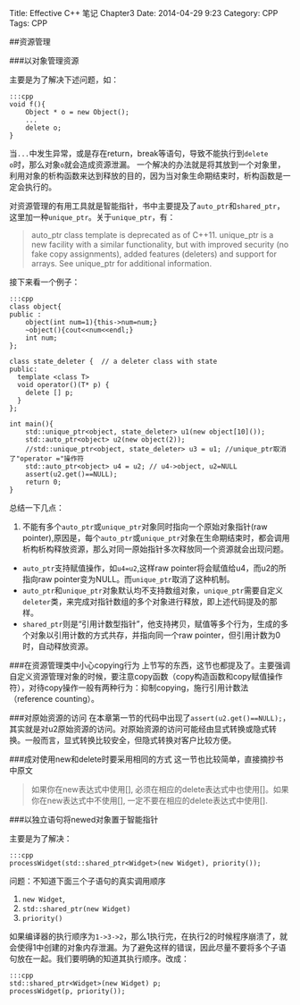 Title: Effective C++ 笔记 Chapter3
Date: 2014-04-29 9:23
Category: CPP
Tags: CPP

##资源管理

###以对象管理资源

主要是为了解决下述问题，如：

    :::cpp
    void f(){
        Object * o = new Object();
        ...
        delete o;
    }

当<code>...</code>中发生异常，或是存在return，break等语句，导致不能执行到<code>delete o</code>时，那么对象<code>o</code>就会造成资源泄漏。 一个解决的办法就是将其放到一个对象里，利用对象的析构函数来达到释放的目的，因为当对象生命期结束时，析构函数是一定会执行的。 

对资源管理的有用工具就是智能指针，书中主要提及了<code>auto_ptr</code>和<code>shared_ptr</code>，这里加一种<code>unique_ptr</code>。关于<code>unique_ptr</code>，有：

>  auto_ptr class template is deprecated as of C++11. unique_ptr is a new facility with a similar functionality, but with improved security (no fake copy assignments), added features (deleters) and support for arrays. See unique_ptr for additional information.

接下来看一个例子：

    :::cpp
    class object{
    public :
        object(int num=1){this->num=num;}
        ~object(){cout<<num<<endl;}
        int num;
    };

    class state_deleter {  // a deleter class with state
    public:
      template <class T>
      void operator()(T* p) {
        delete [] p;
      }
    };

    int main(){
        std::unique_ptr<object, state_deleter> u1(new object[10]());
        std::auto_ptr<object> u2(new object(2));
        //std::unique_ptr<object, state_deleter> u3 = u1; //unique_ptr取消了"operator ="操作符
        std::auto_ptr<object> u4 = u2; // u4->object, u2=NULL
        assert(u2.get()==NULL);
        return 0;
    }

总结一下几点：

1. 不能有多个<code>auto_ptr</code>或<code>unique_ptr</code>对象同时指向一个原始对象指针(raw pointer),原因是，每个<code>auto_ptr</code>或<code>unique_ptr</code>对象在生命期结束时，都会调用析构析构释放资源，那么对同一原始指针多次释放同一个资源就会出现问题。
* <code>auto_ptr</code>支持赋值操作，如<code>u4=u2</code>,这样raw pointer将会赋值给u4，而u2的所指向raw pointer变为NULL。而<code>unique_ptr</code>取消了这种机制。
* <code>auto_ptr</code>和<code>unique_ptr</code>对象默认均不支持数组对象，<code>unique_ptr</code>需要自定义<code>deleter</code>类，来完成对指针数组的多个对象进行释放，即上述代码提及的那样。
* <code>shared_ptr</code>则是“引用计数型指针”，他支持拷贝，赋值等多个行为，生成的多个对象以引用计数的方式共存，并指向同一个raw pointer，但引用计数为0时，自动释放资源。


###在资源管理类中小心copying行为
上节写的东西，这节也都提及了。主要强调自定义资源管理对象的时候，要注意copy函数（copy构造函数和copy赋值操作符），对待copy操作一般有两种行为：抑制copying，施行引用计数法（reference counting）。

###对原始资源的访问
在本章第一节的代码中出现了<code>assert(u2.get()==NULL);</code>，其实就是对u2原始资源的访问。对原始资源的访问可能经由显式转换或隐式转换。一般而言，显式转换比较安全，但隐式转换对客户比较方便。

###成对使用new和delete时要采用相同的方式
这一节也比较简单，直接摘抄书中原文

> 如果你在new表达式中使用[], 必须在相应的delete表达式中也使用[]。如果你在new表达式中不使用[], 一定不要在相应的delete表达式中使用[].

###以独立语句将newed对象置于智能指针

主要是为了解决：

    :::cpp
    processWidget(std::shared_ptr<Widget>(new Widget), priority());

问题：不知道下面三个子语句的真实调用顺序

1. <code>new Widget</code>, 
2. <code>std::shared_ptr<Widget>(new Widget)</code>
3. <code>priority()</code>

如果编译器的执行顺序为<code>1->3->2</code>，那么1执行完，在执行2的时候程序崩溃了，就会使得1中创建的对象内存泄漏。为了避免这样的错误，因此尽量不要将多个子语句放在一起。我们要明确的知道其执行顺序。改成：

    :::cpp
    std::shared_ptr<Widget>(new Widget) p;
    processWidget(p, priority());

